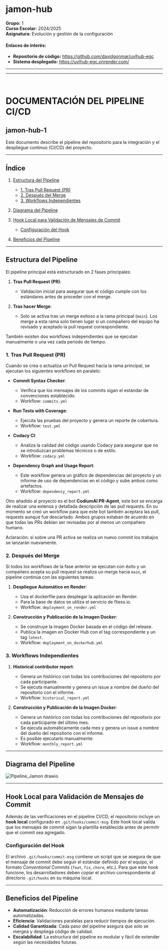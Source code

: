 # jamon-hub

**Grupo:** 1   
**Curso Escolar:** 2024/2025    
**Asignatura:** Evolución y gestión de la configuración    

#### Enlaces de interés:
- **Repositorio de código:** https://github.com/davidgonmar/uvlhub-egc
- **Sistema desplegado:** https://uvlhub-egc.onrender.com/



------------------
------------------
<br>



# DOCUMENTACIÓN DEL PIPELINE CI/CD

## jamon-hub-1

Este documento describe el pipeline del repositorio para la integración y el despliegue continuo (CI/CD) del proyecto.

---

## Índice

1. [Estructura del Pipeline](#estructura-del-pipeline)
   - [1. Tras Pull Request (PR)](#1-tras-pull-request-pr)
   - [2. Después del Merge](#2-después-del-merge)
   - [3. Workflows Independientes](#3-workflows-independientes)
   
2. [Diagrama del Pipeline](#diagrama-del-pipeline)

3. [Hook Local para Validación de Mensajes de Commit](#hook-local-para-validación-de-mensajes-de-commit)
   - [Configuración del Hook](#configuración-del-hook)

4. [Beneficios del Pipeline](#beneficios-del-pipeline)


---

## Estructura del Pipeline

El pipeline principal está estructurado en 2 fases principales:

1. **Tras Pull Request (PR)**:
   - Validación inicial para asegurar que el código cumple con los estándares antes de proceder con el merge.

2. **Tras hacer Merge**:
   - Solo se activa tras un merge exitoso a la rama principal (`main`). Los merge a esta rama solo tienen lugar si un compañero del equipo ha revisado y aceptado la pull request correspondiente.
  
También existen dos workflows independientes que se ejecutan manualmente o una vez cada periodo de tiempo.



### **1. Tras Pull Request (PR)**

Cuando se crea o actualiza un Pull Request hacia la rama principal, se ejecutan los siguientes workflows en paralelo:

- **Commit Syntax Checker**:
  - Verifica que los mensajes de los commits sigan el estándar de convenciones establecido.
  - Workflow: `commits.yml`

- **Run Tests with Coverage**:
  - Ejecuta las pruebas del proyecto y genera un reporte de cobertura.
  - Workflow: `test.yml`

- **Codacy CI**:
  - Analiza la calidad del código usando Codacy para asegurar que no se introduzcan problemas técnicos o de estilo.
  - Workflow: `codacy.yml`
 
- **Dependency Graph and Usage Report**:
  - Este workflow genera un gráfico de dependencias del proyecto y un informe de uso de dependencias en el código y sube ambos como artefactos.
  - Workflow: `dependency_report.yml`
 
Otro añadido al proyecto es el bot **CodiumAI PR-Agent**, este bot se encarga de realizar una extensa y detallada descripción de las pull requests. En su momento se creó un workflow para que este bot también aceptara las pull, requests aunque fue descartado. Ambos grupos estaban de acuerdo en que todas las PRs debían ser revisadas por al menos un compañero humano.

Aclaración: si sobre una PR activa se realiza un nuevo commit los trabajos se lanzarán nuevamente.



### **2. Después del Merge**

Si todos los workflows de la fase anterior se ejecutan con éxito y un compañero acepta su pull request se realiza un merge hacia `main`, el pipeline continúa con las siguientes tareas:

1. **Despliegue Automático en Render**:
   - Usa el dockerfile para desplegar la aplicación en Render.
   - Para la base de datos se utiliza el servicio de fliess.io.
   - Workflow: `deployment_on_render.yml`
     
2. **Construcción y Publicación de la Imagen Docker**:
   - Se construye la imagen Docker basada en el código del release.
   - Publica la imagen en Docker Hub con el tag correspondiente y un tag `latest`.
   - Workflow: `deployment_on_dockerhub.yml`

### **3. Workflows Independientes**

1. **Historical contributor report**:
   - Genera un histórico con todas los contribuciones del repositorio por cada participante.
   - Se ejecuta manualmente y genera un issue a nombre del dueño del repositorio con el informe.
   - Workflow: `historical_report.yml`
     
2. **Construcción y Publicación de la Imagen Docker**:
   - Genera un histórico con todas los contribuciones del repositorio por cada participante del último mes.
   - Se ejecuta automáticamente cada mes y genera un issue a nombre del dueño del repositorio con el informe.
   - Es posible ejecutarlo manualmente.
   - Workflow: `monthly_report.yml`

---

## Diagrama del Pipeline

![Pipeline_Jamon drawio](https://github.com/user-attachments/assets/23b17c1a-8039-4f85-b1a6-762d2c8cd5ca)

---

## Hook Local para Validación de Mensajes de Commit

Además de las verificaciones en el pipeline CI/CD, el repositorio incluye un **hook local** configurado en `.git/hooks/commit-msg`. Este hook local valida que los mensajes de commit sigan la plantilla establecida antes de permitir que el commit sea agregado.

### Configuración del Hook

El archivo `.git/hooks/commit-msg` contiene un script que se asegura de que el mensaje de commit debe seguir el estándar definido por el equipo, el formato *Conventional Commits* (`feat`, `fix`, `chore`, etc.).
Para que este hook funcione, los desarrolladores deben copiar el archivo correspondiente al directorio `.git/hooks` en su máquina local.

---

## Beneficios del Pipeline

- **Automatización**: Reducción de errores humanos mediante tareas automatizadas.
- **Eficiencia**: Validaciones paralelas para reducir tiempos de ejecución.
- **Calidad Garantizada**: Cada paso del pipeline asegura que solo se mergea y despliega código de calidad.
- **Escalabilidad**: La estructura del pipeline es modular y fácil de extender según las necesidades futuras.